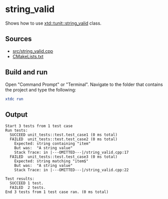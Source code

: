 # string_valid

Shows how to use [xtd::tunit::string_valid](https://gammasoft71.github.io/xtd/reference_guides/latest/classxtd_1_1tunit_1_1string__valid.html) class.

## Sources

* [src/string_valid.cpp](src/string_valid.cpp)
* [CMakeLists.txt](CMakeLists.txt)

## Build and run

Open "Command Prompt" or "Terminal". Navigate to the folder that contains the project and type the following:

```cmake
xtdc run
```

## Output

```
Start 3 tests from 1 test case
Run tests:
  SUCCEED unit_tests::test.test_case1 (0 ms total)
  FAILED  unit_tests::test.test_case2 (0 ms total)
    Expected: string containing "item"
    But was:  "A string value"
    Stack Trace: in |---OMITTED---|/string_valid.cpp:17
  FAILED  unit_tests::test.test_case3 (0 ms total)
    Expected: string matching "item$"
    But was:  "A string value"
    Stack Trace: in |---OMITTED---|/string_valid.cpp:22

Test results:
  SUCCEED 1 test.
  FAILED  2 tests.
End 3 tests from 1 test case ran. (0 ms total)
```
